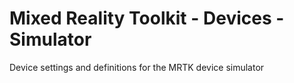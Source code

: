 # Mixed Reality Toolkit - Devices - Simulator

Device settings and definitions for the MRTK device simulator